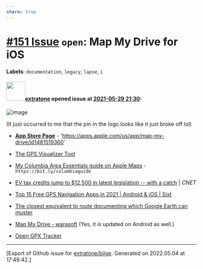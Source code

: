 ```yaml
---
share: true
---
```

# [\#151 Issue](https://github.com/extratone/bilge/issues/151) `open`: Map My Drive for iOS
**Labels**: `documentation`, `legacy`, `lapse`, `i`


#### <img src="https://avatars.githubusercontent.com/u/43663476?u=5047287ff0b8c3ce7f7e5858d204c9b3e57d8e44&v=4" width="50">[extratone](https://github.com/extratone) opened issue at [2021-05-29 21:30](https://github.com/extratone/bilge/issues/151):

![image](https://user-images.githubusercontent.com/43663476/120133416-297b4180-c19a-11eb-8bbd-a14fd115108f.png)

(It just occurred to me that the pin in the logo looks like it just broke off lol) 

* [**App Store Page**](https://apps.apple.com/us/app/map-my-drive/id1481519360) - 'https://apps.apple.com/us/app/map-my-drive/id1481519360'

* [The GPS Visualizer Tool](https://www.gpsvisualizer.com)
* [My Columbia Area Essentials guide on Apple Maps](https://bit.ly/columbiaguide) - `https://bit.ly/columbiaguide`
* [EV tax credits jump to $12,500 in latest legislation -- with a catch](https://www.cnet.com/roadshow/news/ev-tax-credits-legislation-tesla-gm/) | _CNET_
* [Top 15 Free GPS Navigation Apps in 2021 | Android & iOS | Sixt](https://www.sixt.com/magazine/tips/top-free-navigation-apps/)
* [The closest equivalent to route documenting which Google Earth can muster](https://youtu.be/kBygYRWbkPo)
* [Map My Drive - warasoft](https://www.warasoft.com/app/map-my-drive) (Yes, it _is_ updated on Android as well.)
* [Open GPX Tracker](https://apps.apple.com/us/app/open-gpx-tracker/id984503772) 




-------------------------------------------------------------------------------



[Export of Github issue for [extratone/bilge](https://github.com/extratone/bilge). Generated on 2022.05.04 at 17:49:42.]
